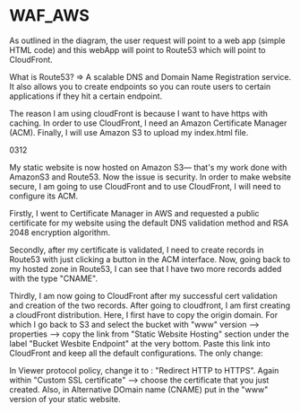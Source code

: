 # WAF_AWS

As outlined in the diagram, the user request will point to a web app (simple HTML code) and this webApp will point to Route53 which will point to CloudFront. 

What is Route53?
=> A scalable DNS and Domain Name Registration service. It also allows you to create endpoints so you can route users to certain applications if they hit a certain endpoint.  

The reason I am using cloudFront is because I want to have https with caching. In order to use CloudFront, I need an Amazon Certificate Manager (ACM). Finally, I will use Amazon S3 to upload my index.html file. 

0312

My static website is now hosted on Amazon S3— that's my work done with AmazonS3 and Route53. Now the issue is security. In order to make website secure, I am going to use CloudFront and to use CloudFront, I will need to configure its ACM. 

Firstly, I went to Certificate Manager in AWS and requested a public certificate for my website using the default DNS validation method and RSA 2048 encryption algorithm. 

Secondly, after my certificate is validated, I need to create records in Route53 with just clicking a button in the ACM interface. Now, going back to my hosted zone in Route53, I can see that I have two more records added with the type "CNAME". 

Thirdly, I am now going to CloudFront after my successful cert validation and creation of the two records. After going to cloudfront, I am first creating a cloudFront distribution. Here, I first have to copy the origin domain. For which I go back to S3 and select the bucket with "www" version --> properties --> copy the link from "Static Website Hosting" section under the label "Bucket Wesbite Endpoint" at the very bottom. Paste this link into CloudFront and keep all the default configurations. The only change:

In Viewer protocol policy, change it to : "Redirect HTTP to HTTPS". Again within "Custom SSL certificate" --> choose the certificate that you just created. Also, in Alternative DOmain name (CNAME) put in the "www" version of your static website. 
